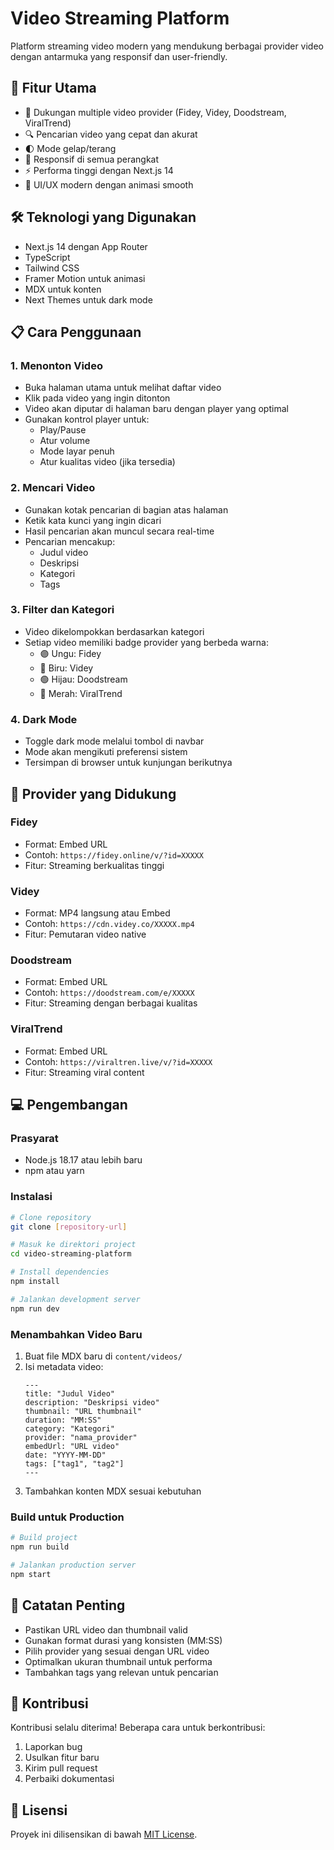 # Video Streaming Platform

Platform streaming video modern yang mendukung berbagai provider video dengan antarmuka yang responsif dan user-friendly.

## 🚀 Fitur Utama

- 🎥 Dukungan multiple video provider (Fidey, Videy, Doodstream, ViralTrend)
- 🔍 Pencarian video yang cepat dan akurat
- 🌓 Mode gelap/terang
- 📱 Responsif di semua perangkat
- ⚡ Performa tinggi dengan Next.js 14
- 🎨 UI/UX modern dengan animasi smooth

## 🛠️ Teknologi yang Digunakan

- Next.js 14 dengan App Router
- TypeScript
- Tailwind CSS
- Framer Motion untuk animasi
- MDX untuk konten
- Next Themes untuk dark mode

## 📋 Cara Penggunaan

### 1. Menonton Video

- Buka halaman utama untuk melihat daftar video
- Klik pada video yang ingin ditonton
- Video akan diputar di halaman baru dengan player yang optimal
- Gunakan kontrol player untuk:
  - Play/Pause
  - Atur volume
  - Mode layar penuh
  - Atur kualitas video (jika tersedia)

### 2. Mencari Video

- Gunakan kotak pencarian di bagian atas halaman
- Ketik kata kunci yang ingin dicari
- Hasil pencarian akan muncul secara real-time
- Pencarian mencakup:
  - Judul video
  - Deskripsi
  - Kategori
  - Tags

### 3. Filter dan Kategori

- Video dikelompokkan berdasarkan kategori
- Setiap video memiliki badge provider yang berbeda warna:
  - 🟣 Ungu: Fidey
  - 🔵 Biru: Videy
  - 🟢 Hijau: Doodstream
  - 🔴 Merah: ViralTrend

### 4. Dark Mode

- Toggle dark mode melalui tombol di navbar
- Mode akan mengikuti preferensi sistem
- Tersimpan di browser untuk kunjungan berikutnya

## 🎯 Provider yang Didukung

### Fidey
- Format: Embed URL
- Contoh: `https://fidey.online/v/?id=XXXXX`
- Fitur: Streaming berkualitas tinggi

### Videy
- Format: MP4 langsung atau Embed
- Contoh: `https://cdn.videy.co/XXXXX.mp4`
- Fitur: Pemutaran video native

### Doodstream
- Format: Embed URL
- Contoh: `https://doodstream.com/e/XXXXX`
- Fitur: Streaming dengan berbagai kualitas

### ViralTrend
- Format: Embed URL
- Contoh: `https://viraltren.live/v/?id=XXXXX`
- Fitur: Streaming viral content

## 💻 Pengembangan

### Prasyarat
- Node.js 18.17 atau lebih baru
- npm atau yarn

### Instalasi
```bash
# Clone repository
git clone [repository-url]

# Masuk ke direktori project
cd video-streaming-platform

# Install dependencies
npm install

# Jalankan development server
npm run dev
```

### Menambahkan Video Baru
1. Buat file MDX baru di `content/videos/`
2. Isi metadata video:
   ```mdx
   ---
   title: "Judul Video"
   description: "Deskripsi video"
   thumbnail: "URL thumbnail"
   duration: "MM:SS"
   category: "Kategori"
   provider: "nama_provider"
   embedUrl: "URL video"
   date: "YYYY-MM-DD"
   tags: ["tag1", "tag2"]
   ---
   ```
3. Tambahkan konten MDX sesuai kebutuhan

### Build untuk Production
```bash
# Build project
npm run build

# Jalankan production server
npm start
```

## 📝 Catatan Penting

- Pastikan URL video dan thumbnail valid
- Gunakan format durasi yang konsisten (MM:SS)
- Pilih provider yang sesuai dengan URL video
- Optimalkan ukuran thumbnail untuk performa
- Tambahkan tags yang relevan untuk pencarian

## 🤝 Kontribusi

Kontribusi selalu diterima! Beberapa cara untuk berkontribusi:
1. Laporkan bug
2. Usulkan fitur baru
3. Kirim pull request
4. Perbaiki dokumentasi

## 📄 Lisensi

Proyek ini dilisensikan di bawah [MIT License](LICENSE). 
